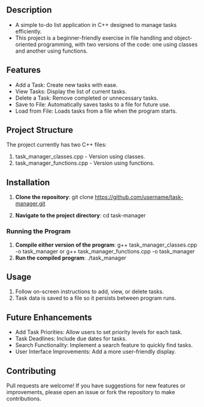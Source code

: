 ## Description
- A simple to-do list application in C++ designed to manage tasks efficiently.
- This project is a beginner-friendly exercise in file handling and object-oriented programming, with two versions of the code: one using classes and another using functions.

## Features
- Add a Task: Create new tasks with ease.
- View Tasks: Display the list of current tasks.
- Delete a Task: Remove completed or unnecessary tasks.
- Save to File: Automatically saves tasks to a file for future use.
- Load from File: Loads tasks from a file when the program starts.

## Project Structure
The project currently has two C++ files:
1. task_manager_classes.cpp - Version using classes.
2. task_manager_functions.cpp - Version using functions.

## Installation
1. **Clone the repository**:
   git clone https://github.com/username/task-manager.git
   
2. **Navigate to the project directory**:
   cd task-manager
   
### Running the Program
1. **Compile either version of the program**:
   g++ task_manager_classes.cpp -o task_manager
   or
   g++ task_manager_functions.cpp -o task_manager
2. **Run the compiled program**:
   ./task_manager
   
## Usage
1. Follow on-screen instructions to add, view, or delete tasks.
2. Task data is saved to a file so it persists between program runs.

## Future Enhancements
- Add Task Priorities: Allow users to set priority levels for each task.
- Task Deadlines: Include due dates for tasks.
- Search Functionality: Implement a search feature to quickly find tasks.
- User Interface Improvements: Add a more user-friendly display.

## Contributing
Pull requests are welcome! If you have suggestions for new features or improvements, please open an issue or fork the repository to make contributions.

